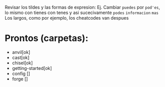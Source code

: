 Revisar los tildes y las formas de expresion:
Ej.
Cambiar `puedes` por `pod'es`, lo mismo con tienes con tenes y asi sucecivamente
`podes`
`informacion`
`mas`
Los largos, como por ejemplo, los cheatcodes van despues

# Prontos (carpetas):
- anvil[ok]
- cast[ok]
- chisel[ok]
- getting-started[ok]
- config []
- forge []
